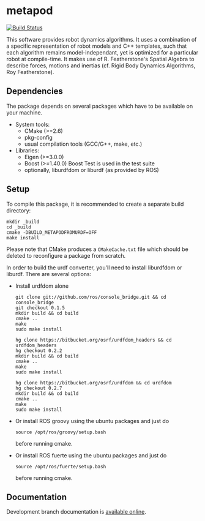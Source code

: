 metapod
========

[![Build Status](https://travis-ci.org/laas/metapod.png?branch=master)](https://travis-ci.org/laas/metapod)

This software provides robot dynamics algorithms.
It uses a combination of a specific representation of robot models and C++
templates, such that each algorithm remains model-independant, yet is optimized
for a particular robot at compile-time.
It makes use of R. Featherstone's Spatial Algebra to describe forces, motions
and inertias (cf. Rigid Body Dynamics Algorithms, Roy Featherstone).

Dependencies
------------

The package depends on several packages which have to be available on
your machine.

 - System tools:
   - CMake (>=2.6)
   - pkg-config
   - usual compilation tools (GCC/G++, make, etc.)
 - Libraries:
   - Eigen (>=3.0.0)
   - Boost (>=1.40.0)
     Boost Test is used in the test suite
   - optionally, liburdfdom or liburdf (as provided by ROS)

Setup
-----

To compile this package, it is recommended to create a separate build
directory:

    mkdir _build
    cd _build
    cmake -DBUILD_METAPODFROMURDF=OFF
    make install

Please note that CMake produces a `CMakeCache.txt` file which should
be deleted to reconfigure a package from scratch.


In order to build the urdf converter, you'll need to install liburdfdom or
liburdf. There are several options:

 - Install urdfdom alone

       git clone git://github.com/ros/console_bridge.git && cd console_bridge
       git checkout 0.1.5
       mkdir build && cd build
       cmake ..
       make
       sudo make install

       hg clone https://bitbucket.org/osrf/urdfdom_headers && cd urdfdom_headers
       hg checkout 0.2.2
       mkdir build && cd build
       cmake ..
       make
       sudo make install

       hg clone https://bitbucket.org/osrf/urdfdom && cd urdfdom
       hg checkout 0.2.7
       mkdir build && cd build
       cmake ..
       make
       sudo make install

 - Or install ROS groovy using the ubuntu packages and just do

       source /opt/ros/groovy/setup.bash

   before running cmake.

 - Or install ROS fuerte using the ubuntu packages and just do

       source /opt/ros/fuerte/setup.bash

   before running cmake.

Documentation
-------------

Development branch documentation is [available
online](http://laas.github.com/metapod/doxygen/HEAD/).
